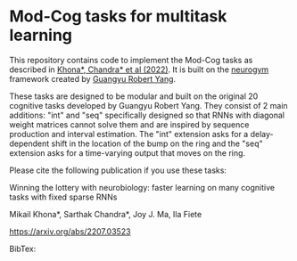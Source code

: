 # Mod-Cog tasks for multitask learning 

This repository contains code to implement the Mod-Cog tasks as described in <a href ='https://arxiv.org/abs/2207.03523'> Khona*, Chandra* et al (2022)</a>. It is built on the <a href= 'https://github.com/neurogym/neurogym'> neurogym </a>framework created by <a href ='https://www.metaconscious.org/author/guangyu-robert-yang/'> Guangyu Robert Yang</a>.

These tasks are designed to be modular and built on the original 20 cognitive tasks developed by Guangyu Robert Yang. They consist of 2 main additions: "int" and "seq" specifically designed so that RNNs with diagonal weight matrices cannot solve them and are inspired by sequence production and interval estimation. The "int" extension asks for a delay-dependent shift in the location of the bump on the ring and the "seq" extension asks for a time-varying output that moves on the ring.

Please cite the following publication if you use these tasks:

Winning the lottery with neurobiology: faster learning on many cognitive tasks with fixed sparse RNNs

Mikail Khona*, Sarthak Chandra*, Joy J. Ma, Ila Fiete

https://arxiv.org/abs/2207.03523

BibTex:
